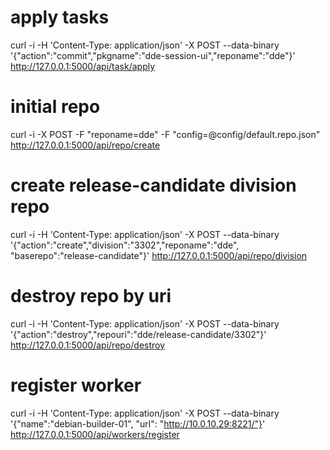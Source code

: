 # apply tasks
curl -i -H 'Content-Type: application/json' -X POST --data-binary '{"action":"commit","pkgname":"dde-session-ui","reponame":"dde"}' http://127.0.0.1:5000/api/task/apply

# initial repo
curl -i -X POST -F "reponame=dde" -F "config=@config/default.repo.json" http://127.0.0.1:5000/api/repo/create

# create release-candidate division repo
curl -i -H 'Content-Type: application/json' -X POST --data-binary '{"action":"create","division":"3302","reponame":"dde", "baserepo":"release-candidate"}' http://127.0.0.1:5000/api/repo/division

# destroy repo by uri
curl -i -H 'Content-Type: application/json' -X POST --data-binary '{"action":"destroy","repouri":"dde/release-candidate/3302"}' http://127.0.0.1:5000/api/repo/destroy

# register worker
curl -i -H 'Content-Type: application/json' -X POST --data-binary '{"name":"debian-builder-01", "url": "http://10.0.10.29:8221/"}' http://127.0.0.1:5000/api/workers/register
